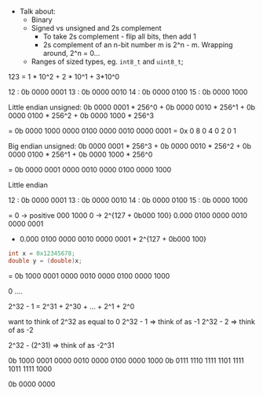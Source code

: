 * Talk about:
  * Binary
  * Signed vs unsigned and 2s complement
    * To take 2s complement - flip all bits, then add 1
    * 2s complement of an n-bit number m is 2^n - m. Wrapping around, 2^n = 0...
  * Ranges of sized types, eg. `int8_t` and `uint8_t`;


123 = 1 * 10^2 + 2 * 10^1 + 3*10^0

12 : 0b 0000 0001
13 : 0b 0000 0010
14 : 0b 0000 0100
15 : 0b 0000 1000

Little endian unsigned:
0b 0000 0001 * 256^0 + 
0b 0000 0010 * 256^1 + 
0b 0000 0100 * 256^2 +
0b 0000 1000 * 256^3

= 0b 0000 1000 0000 0100 0000 0010 0000 0001
= 0x    0    8    0    4    0    2    0    1

Big endian unsigned:
0b 0000 0001 * 256^3 + 
0b 0000 0010 * 256^2 + 
0b 0000 0100 * 256^1 +
0b 0000 1000 * 256^0

= 0b 0000 0001 0000 0010 0000 0100 0000 1000

Little endian

12 : 0b 0000 0001
13 : 0b 0000 0010
14 : 0b 0000 0100
15 : 0b 0000 1000

= 0 -> positive
  000 1000 0 -> 2^{127 + 0b000 100}
  0.000 0100 0000 0010 0000 0001

+ 0.000 0100 0000 0010 0000 0001 * 2^{127 + 0b000 100}

```C
int x = 0x12345678;
double y = (double)x;
```

= 0b 1000 0001 0000 0010 0000 0100 0000 1000

0 ....

2^32 - 1 = 2^31 + 2^30 + ... + 2^1 + 2^0

want to think of 2^32 as equal to 0
2^32 - 1 => think of as -1
2^32 - 2 => think of as -2

2^32 - (2^31) => think of as -2^31

0b 1000 0001 0000 0010 0000 0100 0000 1000
0b 0111 1110 1111 1101 1111 1011 1111 1000

0b 0000 0000

